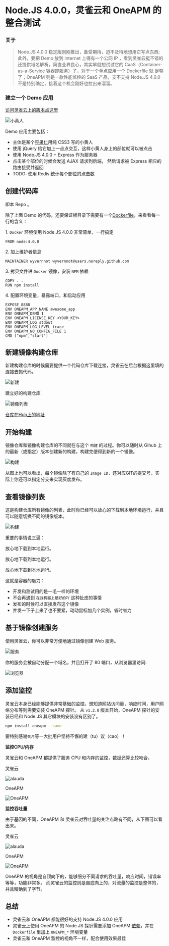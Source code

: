 # Node.JS 4.0.0，灵雀云和 OneAPM 的整合测试

### 关于

> Node.JS 4.0.0 稳定版刚刚推出，备受期待，迫不及待地想用它写点东西; 此外，要把 Demo 放到 Internet 上得有一个公网 IP ，看到灵雀云挺不错的
> 还提供域名解析，简直业界良心，其实早就想试试它的 CaaS（Container-as-a-Service 容器即服务）了，对于一个单点应用一个 Dockerfile 就
> 足够了；OneAPM 则是一款性能监控的 SaaS 产品，支不支持 Node.JS 4.0.0 不是特别确定，接着这个机会刚好也拉出来溜溜。

### 建立一个 Demo 应用

[访问灵雀云上的版本点这里](http://alauda-wangyan.myalauda.cn/)

![小黄人](public/cute.png)

Demo 应用主要包括：

- 主体是某个[歪果仁](http://codepen.io/rachel_web/pen/pjzowB)用纯 CSS3 写的小黄人
- 使用 jQuery 给它加上一点点交互，这样小黄人身上的部位就可以被点击
- 使用 Node.JS 4.0.0 + Express 作为服务器
- 点击某个部位的时候会发送 AJAX 请求到后端， 然后请求被 Express 相应的路由接受并返回
- TODO: 使用 Redis 统计每个部位的点击数

## 创建代码库

即本 Repo 。

除了上面 Demo 的代码，还要保证根目录下需要有一个[Dockerfile](https://github.com/wyvernnot/hello_alauda/blob/master/Dockerfile)，来看看每一行的含义：

1\. `Docker` 环境使用 Node.JS 4.0.0 非常简单，一行搞定

```
FROM node:4.0.0
```

2\. 加上维护者信息

```
MAINTAINER wyvernnot wyvernnot@users.noreply.github.com
```

3\. 拷贝文件进 `Docker` 镜像，安装 `NPM` 依赖

```
COPY . .
RUN npm install
```

4\. 配置环境变量，暴露端口，和启动应用

```
EXPOSE 8888
ENV ONEAPM_APP_NAME awesome_app
ENV ONEAPM_DEMO 1
ENV ONEAPM_LICENSE_KEY <YOUR_KEY>
ENV ONEAPM_LOG stdout
ENV ONEAPM_LOG_LEVEL trace
ENV ONEAPM_NO_CONFIG_FILE 1
CMD ["npm","start"]
```

## 新建镜像构建仓库

新建构建仓库的时候需要提供一个代码仓库下载连接，灵雀云在后台根据这里填的连接去抓代码。

![新建](public/screenshot_create.png)

建立好的构建仓库

![镜像列表](public/screenshot_alauda.png)

[仓库在Hub上的地址](https://hub.alauda.cn/repos/wangyan/hello_alauda)

## 开始构建

镜像仓库和镜像构建仓库的不同就在与这个 `构建` 的过程。你可以随时从 Gihub 上的最新（或指定）版本创建新的构建，构建完便得到新的一个镜像。

![构建](public/screenshot_build.png)

从图上也可以看出，每个镜像除了有自己的 `Image ID`，还对应GIT的提交号，实际上你还可以指定分支来实现灰度发布。

## 查看镜像列表

这是构建仓库所有镜像的列表，此时你已经可以放心的下载到本地环境运行，并且可以随意切换不同的镜像版本。

![构建](public/screenshot_build.png)

重要的事情说三遍：

放心地下载到本地运行。

放心地下载到本地运行。

放心地下载到本地运行。

这就是容器的魅力：

- 开发和测试用的是一毛一样的环境
- 不会再遇到 `在我机器上是好的吖` 这种扯皮的事情
- 发布的时候可以直接发布这个镜像
- 并发一下子上来了也不要紧，动动鼠标加几个实例，省时省力

## 基于镜像创建服务

使用灵雀云，你可以非常方便地通过镜像创建 Web 服务。

![服务](public/screenshot_port.png)

你的服务会被自动分配一个域名，并且打开了 80 端口，从浏览器里访问:

![浏览器](public/screenshot_website.png)

## 添加监控

灵雀云本身已经能够提供非常基础的监控。想知道网站访问量，响应时间，用户网络分布等则需要安装 OneAPM 探针。
从 `v1.2.8` 版本开始，OneAPM 探针的安装已经和 Node.JS 其它模块的安装没有区别了。

```sh
npm install oneapm --save
```

要特别感谢`死月`等一大批用户坚持不懈的建（tu）议（cao）！ 

**监控CPU/内存**

灵雀云和 OneAPM 都提供了服务 CPU 和内存的监控，数据还算比较吻合。

灵雀云

![alauda](public/screenshot_monitor_alauda.png)

OneAPM

![OneAPM](public/screenshot_monitor_oneapm.png)

**监控吞吐量**

由于基因的不同，OneAPM 和 灵雀云对吞吐量的关注点略有不同，从下图可以看出来。

灵雀云

![alauda](public/screenshot_network.png)

OneAPM

![OneAPM](public/screenshot_pv.png)

OneAPM 的视角是自顶向下的，能够细分不同请求的吞吐量，响应时间，错误率等等，功能非常多。
而灵雀云的监控则是自底向上的，对流量的监控是整体的，并且精确到了字节。

## 总结

- 灵雀云和 OneAPM 都能很好的支持 Node.JS 4.0.0 应用
- 灵雀云上使用 OneAPM 的 Node.JS 探针需要添加 OneAPM [依赖](https://github.com/wyvernnot/hello_alauda/blob/master/server.js#L5)，并在 `Dockerfile` 里加上 `ONEAPM_*` 环境变量
- 灵雀云和 OneAPM 监控的视角不一样，配合使用效果最佳
